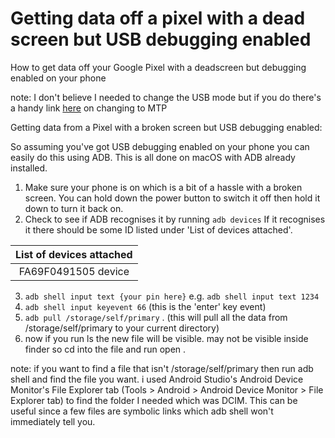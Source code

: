 # Getting data off a pixel with a dead screen but USB debugging enabled
How to get data off your Google Pixel with a deadscreen but debugging enabled on your phone

note: I don't believe I needed to change the USB mode but if you do there's a handy link [here](https://android.stackexchange.com/questions/120026/how-do-i-change-from-ptp-to-mtp-mode-cannot-find-options-in-settings) on changing to MTP

Getting data from a Pixel with a broken screen but USB debugging enabled:

So assuming you've got USB debugging enabled on your phone you can easily do this using ADB. This is all done on macOS with ADB already installed.

1. Make sure your phone is on which is a bit of a hassle with a broken screen. You can hold down the power button to switch it off then hold it down to turn it back on.
2. Check to see if ADB recognises it by running `adb devices` If it recognises it there should be some ID listed under 'List of devices attached'. 

|List of devices attached|
|:----:|
|FA69F0491505	device|

3. `adb shell input text {your pin here}` e.g. `adb shell input text 1234`
4. `adb shell input keyevent 66` (this is the 'enter' key event)
5. `adb pull /storage/self/primary` . (this will pull all the data from /storage/self/primary to your current directory)
6. now if you run ls the new file will be visible. may not be visible inside finder so cd into the file and run open .

note: if you want to find a file that isn't /storage/self/primary then run adb shell and find the file you want. i used Android Studio's Android Device Monitor's File Explorer tab (Tools > Android > Android Device Monitor > File Explorer tab) to find the folder I needed which was DCIM. This can be useful since a few files are symbolic links which adb shell won't immediately tell you.
